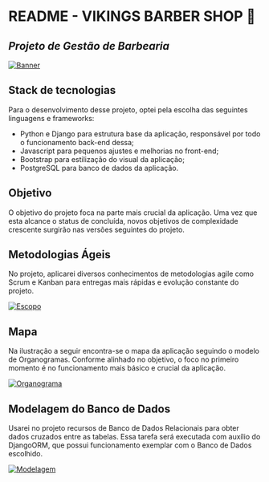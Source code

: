 # README - VIKINGS BARBER SHOP 📖
## _Projeto de Gestão de Barbearia_

[![Banner](https://user-images.githubusercontent.com/101483219/193662781-d634b3a4-2685-4555-8f79-fca5c38e3c62.png)](https://github.com/luizrodgs/Vikings-Barber-Shop)

## Stack de tecnologias
Para o desenvolvimento desse projeto, optei pela escolha das seguintes linguagens e frameworks:

- Python e Django para estrutura base da aplicação, responsável por todo o funcionamento back-end dessa;
- Javascript para pequenos ajustes e melhorias no front-end;
- Bootstrap para estilização do visual da aplicação;
- PostgreSQL para banco de dados da aplicação.

## Objetivo
O objetivo do projeto foca na parte mais crucial da aplicação. Uma vez que esta alcance o status de
concluída, novos objetivos de complexidade crescente surgirão nas versões seguintes do projeto.

## Metodologias Ágeis
No projeto, aplicarei diversos conhecimentos de metodologias agile como Scrum e Kanban para entregas
mais rápidas e evolução constante do projeto.

[![Escopo](https://user-images.githubusercontent.com/101483219/193663009-2f7556de-833f-4e36-8151-c45e908fa6d2.png)](https://github.com/luizrodgs/Vikings-Barber-Shop)

## Mapa
Na ilustração a seguir encontra-se o mapa da aplicação seguindo o modelo de Organogramas. Conforme alinhado
no objetivo, o foco no primeiro momento é no funcionamento mais básico e crucial da aplicação.

[![Organograma](https://user-images.githubusercontent.com/101483219/193663381-a0b06b6b-9d75-4f04-8ba9-8e0b8d8a3cea.png)](https://github.com/luizrodgs/Vikings-Barber-Shop)

## Modelagem do Banco de Dados
Usarei no projeto recursos de Banco de Dados Relacionais para obter dados cruzados entre as tabelas. Essa tarefa
será executada com auxílio do DjangoORM, que possui funcionamento exemplar com o Banco de Dados escolhido.

[![Modelagem](https://user-images.githubusercontent.com/101483219/193663105-c06e2a64-19f4-45c5-9893-60e8618e0374.png)](https://github.com/luizrodgs/Vikings-Barber-Shop)
